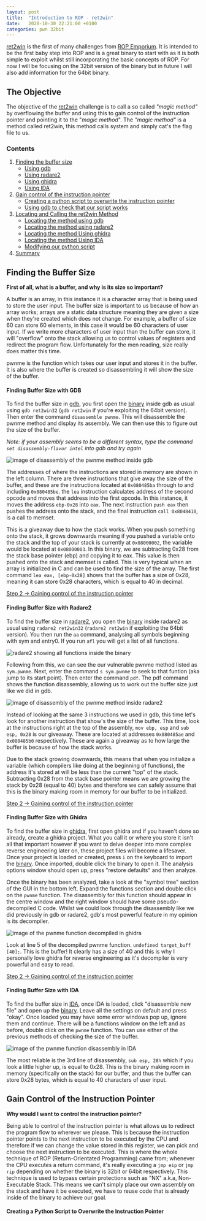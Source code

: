 ```yaml
---
layout: post
title:  "Introduction to ROP - ret2win"
date:   2020-10-30 22:21:00 +0100
categories: pwn 32bit
---
```

[ret2win] is the first of many challenges from [ROP Emporium][rop-emporium]. It is intended to be the first baby step into ROP and is a great binary to start with as it is both simple to exploit whilst still incorporating the basic concepts of ROP. For now I will be focusing on the 32bit version of the binary but in future I will also add information for the 64bit binary.

## The Objective
The objective of the [ret2win] challenge is to call a so called *"magic method"* by overflowing the buffer and using this to gain control of the instruction pointer and pointing it to the "*magic method*". The *"magic method"* is a method called ret2win, this method calls system and simply cat's the flag file to us.

### Contents
1. [Finding the buffer size](#finding-the-buffer-size)
    - [Using gdb](#finding-buffer-size-with-gdb)
    - [Using radare2](#finding-buffer-size-with-radare2)
    - [Using ghidra](#finding-buffer-size-with-ghidra)
    - [Using IDA](#finding-buffer-size-with-ida)
2. [Gain control of the instruction pointer](#gain-control-of-the-instruction-pointer)
    - [Creating a python script to overwrite the instruction pointer](#creating-a-python-script-to-overwrite-the-instruction-pointer)
    - [Using gdb to check that our script works](#using-gdb-to-check-that-we-have-successfully-overwritten-the-instruction-pointer)
3. [Locating and Calling the ret2win Method](#locating-and-calling-the-ret2win-method)
    - [Locating the method using gdb](#locating-the-ret2win-method-with-gdb)
    - [Locating the method using radare2](#locating-the-ret2win-method-with-radare2)
    - [Locating the method Using ghidra](#locating-the-ret2win-method-with-ghidra)
    - [Locating the method Using IDA](#locating-the-ret2win-method-with-ida)
    - [Modifying our python script](#modifying-our-python-script)
4. [Summary](#Summary)

## Finding the Buffer Size

**First of all, what is a buffer, and why is its size so important?**

A buffer is an array, in this instance it is a character array that is being used to store the user input. The buffer size is important to us because of how an array works; arrays are a static data structure meaning they are given a size when they're created which does not change. For example, a buffer of size 60 can store 60 elements, in this case it would be 60 characters of user input. If we write more characters of user input than the buffer can store, it will "overflow" onto the stack allowing us to control values of registers and redirect the program flow. Unfortunately for the men reading, size really does matter this time.

pwnme is the function which takes our user input and stores it in the buffer. It is also where the buffer is created so disassembling it will show the size of the buffer.

#### Finding Buffer Size with GDB

To find the buffer size in [gdb][gdb-site], you first open the [binary][ret2win32] inside gdb as usual using `gdb ret2win32` (`gdb ret2win` if you're exploiting the 64bit version). Then enter the command `disassemble pwnme`. This will disassemble the pwnme method and display its assembly. We can then use this to figure out the size of the buffer.

*Note: if your assembly seems to be a different syntax, type the command `set disassembly-flavor intel` into gdb and try again*

![image of disassembly of the pwnme method inside gdb](/assets/img/posts/intro-to-rop-ret2win/gdb-disas-pwnme.webp)

The addresses of where the instructions are stored in memory are shown in the left column. There are three instructions that give away the size of the buffer, and these are the instructions located at `0x080485ba` through to and including `0x080485be`. the `lea` instruction calculates address of the second opcode and moves that address into the first opcode. In this instance, it moves the address `ebp-0x28` into `eax`. The next instruction `push eax` then pushes the address onto the stack, and the final instruction `call 0x8048410`, is a call to memset.

This is a giveaway due to how the stack works. When you push something onto the stack, it grows downwards meaning if you pushed a variable onto the stack and the top of your stack is currently at `0x08000002`, the variable would be located at `0x08000003`. In this binary, we are subtracting 0x28 from the stack base pointer (ebp) and copying it to eax. This value is then pushed onto the stack and memset is called. This is very typical when an array is initialized in C and can be used to find the size of the array. The first command `lea eax, [ebp-0x28]` shows that the buffer has a size of 0x28, meaning it can store 0x28 characters, which is equal to 40 in decimal.

[Step 2 -> Gaining control of the instruction pointer](#gain-control-of-the-instruction-pointer)

#### Finding Buffer Size with Radare2

To find the buffer size in [radare2][r2-site], you open the [binary][ret2win32] inside radare2 as usual using `radare2 ret2win32` (`radare2 ret2win` if exploiting the 64bit version). You then run the `aa` command, analysing all symbols beginning with sym and entry0. If you run `afl` you will get a list of all functions.

![radare2 showing all functions inside the binary](/assets/img/posts/intro-to-rop-ret2win/r2-list-functions.webp)

Following from this, we can see the our vulnerable pwnme method listed as `sym.pwnme`. Next, enter the command `s sym.pwnme` to seek to that funtion (aka jump to its start point). Then enter the command `pdf`. The pdf command shows the function disassembly, allowing us to work out the buffer size just like we did in gdb.

![image of disassembly of the pwnme method inside radare2](/assets/img/posts/intro-to-rop-ret2win/r2-disas-pwnme.webp)

Instead of looking at the same 3 instructions we used in gdb, this time let's look for another instruction that show's the size of the buffer. This time, look at the instructions right at the top of the assembly, `mov ebp, esp` and `sub esp, 0x28` is our giveaway. These are located at addresses `0x080485ae` and `0x080485b0` respectively. These are again a giveaway as to how large the buffer is because of how the stack works.

Due to the stack growing downwards, this means that when you initialize a variable (which compilers like doing at the beginning of functions), the address it's stored at will be less than the current "top" of the stack. Subtracting 0x28 from the stack base pointer means we are growing the stack by 0x28 (equal to 40) bytes and therefore we can safely assume that this is the binary making room in memory for our buffer to be initialized.

[Step 2 -> Gaining control of the instruction pointer](#gain-control-of-the-instruction-pointer)

#### Finding Buffer Size with Ghidra

To find the buffer size in [ghidra][ghidra-site], first open ghidra and if you haven't done so already, create a ghidra project. What you call it or where you store it isn't all that important however if you want to delve deeper into more complex reverse engineering later on, these project files will become a lifesaver. Once your project is loaded or created, press `i` on the keyboard to import the [binary][ret2win32]. Once imported, double click the binary to open it. The analysis options window should open up, press "restore defaults" and then analyze.

Once the binary has been analyzed, take a look at the "symbol tree" section of the GUI in the bottom left. Expand the functions section and double click on the `pwnme` function. The disassembly for this function should appear in the centre window and the right window should have some pseudo-decompiled C code. Whilst we could look through the disassembly like we did previously in gdb or radare2, gdb's most powerful feature in my opinion is its decompiler.

![image of the pwnme function decompiled in ghidra](/assets/img/posts/intro-to-rop-ret2win/ghidra-decomp-pwnme.webp)

Look at line 5 of the decompiled pwnme function. `undefined target_buff [40];`. This is the buffer! It clearly has a size of 40 and this is why I personally love ghidra for reverse engineering as it's decompiler is very powerful and easy to read.

[Step 2 -> Gaining control of the instruction pointer](#gain-control-of-the-instruction-pointer)

#### Finding Buffer Size with IDA

To find the buffer size in [IDA][IDA-site], once IDA is loaded, click "disassemble new file" and open up the [binary][ret2win32]. Leave all the settings on default and press "okay". Once loaded you may have some error windows pop up, ignore them and continue. There will be a functions window on the left and as before, double click on the `pwnme` function. You can use either of the previous methods of checking the size of the buffer.

![image of the pwnme function disassembly in IDA](/assets/img/posts/intro-to-rop-ret2win/ida-disas-pwnme.webp)

The most reliable is the 3rd line of disassembly, `sub esp, 28h` which if you look a little higher up, is equal to 0x28. This is the binary making room in memory (specifically on the stack) for our buffer, and thus the buffer can store 0x28 bytes, which is equal to 40 characters of user input.

## Gain Control of the Instruction Pointer

**Why would I want to control the instruction pointer?**

Being able to control of the instruction pointer is what allows us to redirect the program flow to wherever we please. This is because the instruction pointer points to the next instruction to be executed by the CPU and therefore if we can change the value stored in this register, we can pick and choose the next instruction to be executed. This is where the whole technique of ROP (Return-Orientated Programming) came from; whenever the CPU executes a return command, it's really executing a `jmp eip` or `jmp rip` depending on whether the binary is 32bit or 64bit respectively. This technique is used to bypass certain protections such as "NX" a.k.a, Non-Executable Stack. This means we can't simply place our own assembly on the stack and have it be executed, we have to reuse code that is already inside of the binary to achieve our goal.

#### Creating a Python Script to Overwrite the Instruction Pointer



[ret2win]: https://ropemporium.com/challenge/ret2win.html
[rop-emporium]: https://ropemporium.com/
[gdb-site]: https://www.gnu.org/software/gdb/index.html
[r2-site]: https://rada.re/
[ret2win32]: https://ropemporium.com/binary/ret2win32.zip
[ghidra-site]: https://ghidra-sre.org/
[IDA-site]: https://www.hex-rays.com/products/